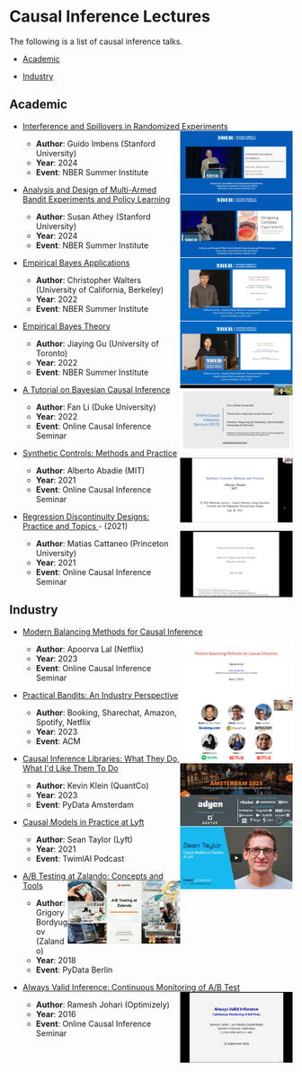 # Causal Inference Lectures

The following is a list of causal inference talks.

- [Academic](#academic)

- [Industry](#industry)


## Academic

- [Interference and Spillovers in Randomized Experiments <img align="right" width="200" src="img/talks/interference_and_spillovers.png">](https://www.youtube.com/watch?v=i5kyzT_CpwQ)
  - **Author**: Guido Imbens (Stanford University)
  - **Year**: 2024
  - **Event**: NBER Summer Institute
 
- [Analysis and Design of Multi-Armed Bandit Experiments and Policy Learning <img align="right" width="200" src="img/talks/multi_armed_experiments.png">](https://www.youtube.com/watch?v=I6GyDWh8kfw)
  - **Author**: Susan Athey (Stanford University)
  - **Year**: 2024
  - **Event**: NBER Summer Institute

- [Empirical Bayes Applications <img align="right" width="200" src="img/talks/empirical_bayes_applications.png">](https://www.youtube.com/watch?v=SdWt8xAAF_4)
  - **Author**: Christopher Walters (University of California, Berkeley)
  - **Year**: 2022
  - **Event**: NBER Summer Institute
 
- [Empirical Bayes Theory <img align="right" width="200" src="img/talks/empirical_bayes_theory.png">](https://www.youtube.com/watch?v=z0cdgtcWs0c)
  - **Author**: Jiaying Gu (University of Toronto)
  - **Year**: 2022
  - **Event**: NBER Summer Institute

- [A Tutorial on Bayesian Causal Inference <img align="right" width="200" src="img/talks/bayesian_causal_inference.png">](https://www.youtube.com/watch?v=9pZtsVA6o4o)
  - **Author**: Fan Li (Duke University)
  - **Year**: 2022
  - **Event**: Online Causal Inference Seminar

- [Synthetic Controls: Methods and Practice <img align="right" width="200" src="img/talks/synthetic_controls.png">](https://www.youtube.com/watch?v=oDNaOpNK6G4)
  - **Author**: Alberto Abadie (MIT)
  - **Year**: 2021
  - **Event**: Online Causal Inference Seminar

- [Regression Discontinuity Designs: Practice and Topics <img align="right" width="200" src="img/talks/regression_discontinuity_designs.png">](https://www.youtube.com/watch?v=bFNUeTXOnQ4) - (2021)
  - **Author**: Matias Cattaneo (Princeton University)
  - **Year**: 2021
  - **Event**: Online Causal Inference Seminar


## Industry

- [Modern Balancing Methods for Causal Inference <img align="right" width="200" src="img/talks/modern_balancing_methods.png">](https://www.youtube.com/watch?v=CO9VnGy3esI)
  - **Author**: Apoorva Lal (Netflix)
  - **Year**: 2023
  - **Event**: Online Causal Inference Seminar

- [Practical Bandits: An Industry Perspective <img align="right" width="200" src="img/talks/bandit_feedback.png">](https://www.youtube.com/watch?v=NkVWwZKdMac)
  - **Author**: Booking, Sharechat, Amazon, Spotify, Netflix
  - **Year**: 2023
  - **Event**: ACM
 
- [Causal Inference Libraries: What They Do, What I'd Like Them To Do <img align="right" width="200" src="img/talks/causal_inference_libraries.png">](https://www.youtube.com/watch?v=cRS4yZt6OU4)
  - **Author**: Kevin Klein (QuantCo)
  - **Year**: 2023
  - **Event**: PyData Amsterdam

- [Causal Models in Practice at Lyft <img align="right" width="200" src="img/talks/causal_models_lyft.png">](https://twimlai.com/podcast/twimlai/causal-models-practice-lyft-sean-taylor/)
  - **Author**: Sean Taylor (Lyft)
  - **Year**: 2021
  - **Event**: TwimlAI Podcast
 
- [A/B Testing at Zalando: Concepts and Tools <img align="right" width="200" src="img/talks/ab_test_zalando.png">](https://www.youtube.com/watch?v=wmEAUfkLk50)
  - **Author**: Grigory Bordyugov (Zalando)
  - **Year**: 2018
  - **Event**: PyData Berlin

- [Always Valid Inference: Continuous Monitoring of A/B Test <img align="right" width="200" src="img/talks/always_valid_inference.png">](https://www.youtube.com/watch?v=BanBrr3Hzm8)
  - **Author**: Ramesh Johari (Optimizely)
  - **Year**: 2016
  - **Event**: Online Causal Inference Seminar
